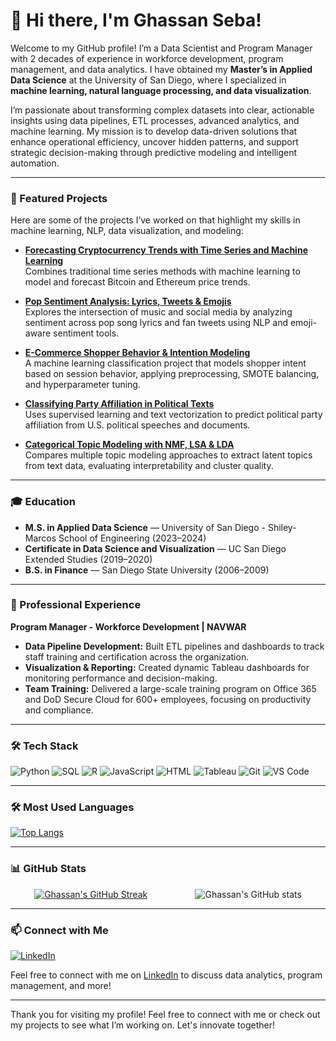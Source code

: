 # 👋 Hi there, I'm Ghassan Seba!

Welcome to my GitHub profile! I’m a Data Scientist and Program Manager with 2 decades of experience in workforce development, program management, and data analytics. I have obtained my **Master’s in Applied Data Science** at the University of San Diego, where I specialized in **machine learning, natural language processing, and data visualization**.

I’m passionate about transforming complex datasets into clear, actionable insights using data pipelines, ETL processes, advanced analytics, and machine learning. My mission is to develop data-driven solutions that enhance operational efficiency, uncover hidden patterns, and support strategic decision-making through predictive modeling and intelligent automation.

---

### 🚀 Featured Projects
Here are some of the projects I’ve worked on that highlight my skills in machine learning, NLP, data visualization, and modeling:

- **[Forecasting Cryptocurrency Trends with Time Series and Machine Learning](https://github.com/gseba/Forecasting-Cryptocurrency-Trends-with-Time-Series-and-Machine-Learning)**  
  Combines traditional time series methods with machine learning to model and forecast Bitcoin and Ethereum price trends.

- **[Pop Sentiment Analysis: Lyrics, Tweets & Emojis](https://github.com/gseba/Pop-Sentiment-Analysis-Lyrics-Tweets-Emojis)**  
  Explores the intersection of music and social media by analyzing sentiment across pop song lyrics and fan tweets using NLP and emoji-aware sentiment tools.

- **[E-Commerce Shopper Behavior & Intention Modeling](https://github.com/gseba/E-Commerce-Shopper-Behavior-Intention-Modeling)**  
  A machine learning classification project that models shopper intent based on session behavior, applying preprocessing, SMOTE balancing, and hyperparameter tuning.

- **[Classifying Party Affiliation in Political Texts](https://github.com/gseba/Classifying-Party-Affiliation-in-Political-Texts)**  
  Uses supervised learning and text vectorization to predict political party affiliation from U.S. political speeches and documents.

- **[Categorical Topic Modeling with NMF, LSA & LDA](https://github.com/gseba/Categorical-Topic-Modeling-with-NMF-LSA-LDA)**  
  Compares multiple topic modeling approaches to extract latent topics from text data, evaluating interpretability and cluster quality.

---

### 🎓 Education
- **M.S. in Applied Data Science** — University of San Diego - Shiley-Marcos School of Engineering (2023–2024)  
- **Certificate in Data Science and Visualization** — UC San Diego Extended Studies (2019–2020)  
- **B.S. in Finance** — San Diego State University (2006–2009)

---

### 💼 Professional Experience
**Program Manager - Workforce Development | NAVWAR**  
- **Data Pipeline Development:** Built ETL pipelines and dashboards to track staff training and certification across the organization.  
- **Visualization & Reporting:** Created dynamic Tableau dashboards for monitoring performance and decision-making.  
- **Team Training:** Delivered a large-scale training program on Office 365 and DoD Secure Cloud for 600+ employees, focusing on productivity and compliance.

---

### 🛠 Tech Stack
<p>
  <img alt="Python" src="https://img.shields.io/badge/-Python-3776AB?style=flat-square&logo=python&logoColor=white" />
  <img alt="SQL" src="https://img.shields.io/badge/-SQL-4479A1?style=flat-square&logo=mysql&logoColor=white" />
  <img alt="R" src="https://img.shields.io/badge/-R-276DC3?style=flat-square&logo=r&logoColor=white" />
  <img alt="JavaScript" src="https://img.shields.io/badge/-JavaScript-F7DF1C?style=flat-square&logo=javascript&logoColor=black" />
  <img alt="HTML" src="https://img.shields.io/badge/-HTML-E34F26?style=flat-square&logo=html5&logoColor=white" />
  <img alt="Tableau" src="https://img.shields.io/badge/-Tableau-E97627?style=flat-square&logo=tableau&logoColor=white" />
  <img alt="Git" src="https://img.shields.io/badge/-Git-F05032?style=flat-square&logo=git&logoColor=white" />
  <img alt="VS Code" src="https://img.shields.io/badge/-VS%20Code-007ACC?style=flat-square&logo=visual-studio-code&logoColor=white" />
</p>

---

### 🛠 Most Used Languages
[![Top Langs](https://github-readme-stats.vercel.app/api/top-langs/?username=gseba&layout=compact&hide_border=true&bg_color=151515&title_color=fb4362&text_color=9e9e9e)](https://github.com/anuraghazra/github-readme-stats)

---

### 📊 GitHub Stats

<div style="display: flex; justify-content: space-around;">
    <a href="https://git.io/streak-stats">
        <img src="https://github-readme-streak-stats.herokuapp.com/?user=gseba&theme=dark&hide_border=true" alt="Ghassan's GitHub Streak"/>
    </a>
    <img src="https://github-readme-stats.vercel.app/api?username=gseba&hide_border=true&show_icons=true&bg_color=151515&title_color=fb4362&icon_color=fb4362&text_color=9e9e9e" alt="Ghassan's GitHub stats"/>
</div>

---

### 📫 Connect with Me
[![LinkedIn](https://img.shields.io/badge/LinkedIn-0077B5?style=flat-square&logo=linkedin&logoColor=white)](https://linkedin.com/in/ghassanseba)

Feel free to connect with me on [LinkedIn](https://linkedin.com/in/ghassanseba) to discuss data analytics, program management, and more!

---

Thank you for visiting my profile! Feel free to connect with me or check out my projects to see what I’m working on. Let's innovate together!
